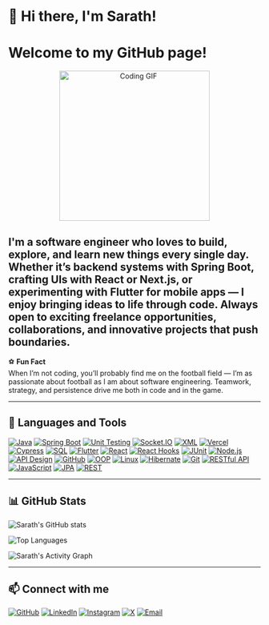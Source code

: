# 👋 Hi there, I'm Sarath!

#  Welcome to my GitHub page!

<p align="center">
  <img src="https://media0.giphy.com/media/v1.Y2lkPTc5MGI3NjExcXpmbXg3eXJxYXl4YW92aG0wdm14d29xajRveTZvbWtqM2ZwNTNndyZlcD12MV9pbnRlcm5hbF9naWZfYnlfaWQmY3Q9Zw/BmzqC8YEtarJK/giphy.gif" alt="Coding GIF" width="300"/>
</p>


I'm a software engineer who loves to build, explore, and learn new things every single day. Whether it’s backend systems with Spring Boot, crafting UIs with React or Next.js, or experimenting with Flutter for mobile apps — I enjoy bringing ideas to life through code.
Always open to exciting freelance opportunities, collaborations, and innovative projects that push boundaries.
---

⚽ **Fun Fact**  
When I’m not coding, you’ll probably find me on the football field — I’m as passionate about football as I am about software engineering. Teamwork, strategy, and persistence drive me both in code and in the game.

---

## 🧰 Languages and Tools

[![Java](https://img.shields.io/badge/Java-ED8B00?style=for-the-badge&logo=openjdk&logoColor=white)](https://www.java.com/)
[![Spring Boot](https://img.shields.io/badge/Spring_Boot-6DB33F?style=for-the-badge&logo=springboot&logoColor=white)](https://spring.io/projects/spring-boot)
[![Unit Testing](https://img.shields.io/badge/Unit%20Testing-4B0082?style=for-the-badge)]()
[![Socket.IO](https://img.shields.io/badge/Socket.IO-010101?style=for-the-badge&logo=socketdotio&logoColor=white)](https://socket.io/)
[![XML](https://img.shields.io/badge/XML-FF6600?style=for-the-badge&logo=xml&logoColor=white)]()
[![Vercel](https://img.shields.io/badge/Vercel-000000?style=for-the-badge&logo=vercel&logoColor=white)](https://vercel.com/)
[![Cypress](https://img.shields.io/badge/Cypress-17202C?style=for-the-badge&logo=cypress&logoColor=white)](https://www.cypress.io/)
[![SQL](https://img.shields.io/badge/SQL-4479A1?style=for-the-badge&logo=mysql&logoColor=white)](https://www.mysql.com/)
[![Flutter](https://img.shields.io/badge/Flutter-02569B?style=for-the-badge&logo=flutter&logoColor=white)](https://flutter.dev/)
[![React](https://img.shields.io/badge/React-20232A?style=for-the-badge&logo=react&logoColor=61DAFB)](https://react.dev/)
[![React Hooks](https://img.shields.io/badge/React_Hooks-20232A?style=for-the-badge&logo=react&logoColor=61DAFB)](https://react.dev/)
[![JUnit](https://img.shields.io/badge/JUnit-25A162?style=for-the-badge&logo=junit5&logoColor=white)](https://junit.org/)
[![Node.js](https://img.shields.io/badge/Node.js-339933?style=for-the-badge&logo=node.js&logoColor=white)](https://nodejs.org/)
[![API Design](https://img.shields.io/badge/API_Design-007ACC?style=for-the-badge)]()
[![GitHub](https://img.shields.io/badge/GitHub-181717?style=for-the-badge&logo=github&logoColor=white)](https://github.com/EmperorSARATH)
[![OOP](https://img.shields.io/badge/OOP-008080?style=for-the-badge)]()
[![Linux](https://img.shields.io/badge/Linux-FCC624?style=for-the-badge&logo=linux&logoColor=black)](https://www.linux.org/)
[![Hibernate](https://img.shields.io/badge/Hibernate-59666C?style=for-the-badge&logo=hibernate&logoColor=white)](https://hibernate.org/)
[![Git](https://img.shields.io/badge/Git-F05032?style=for-the-badge&logo=git&logoColor=white)](https://git-scm.com/)
[![RESTful API](https://img.shields.io/badge/RESTful_API-FF6F61?style=for-the-badge)]()
[![JavaScript](https://img.shields.io/badge/JavaScript-F7DF1E?style=for-the-badge&logo=javascript&logoColor=black)](https://developer.mozilla.org/en-US/docs/Web/JavaScript)
[![JPA](https://img.shields.io/badge/JPA-FF6600?style=for-the-badge)]()
[![REST](https://img.shields.io/badge/REST-FF6F61?style=for-the-badge)]()

---

## 📊 GitHub Stats

![Sarath's GitHub stats](https://github-readme-stats.vercel.app/api?username=EmperorSARATH&show_icons=true&theme=tokyonight)

![Top Languages](https://github-readme-stats.vercel.app/api/top-langs/?username=EmperorSARATH&layout=compact&theme=tokyonight)

![Sarath's Activity Graph](https://github-readme-activity-graph.cyclic.app/graph?username=EmperorSARATH&theme=react-dark&hide_border=true)


---

## 📫 Connect with me

[![GitHub](https://img.shields.io/badge/GitHub-EmperorSARATH-181717?style=for-the-badge&logo=github)](https://github.com/EmperorSARATH)
[![LinkedIn](https://img.shields.io/badge/LinkedIn-Sarath%20U-0A66C2?style=for-the-badge&logo=linkedin)](https://www.linkedin.com/in/sarath-u-81485b1a6/)
[![Instagram](https://img.shields.io/badge/Instagram-sarath3657-E4405F?style=for-the-badge&logo=instagram&logoColor=white)](https://www.instagram.com/sarath3657/)
[![X](https://img.shields.io/badge/X-sarathDgr8-1DA1F2?style=for-the-badge&logo=x-twitter&logoColor=white)](https://x.com/sarathDgr8)
[![Email](https://img.shields.io/badge/Email-sarath.thedev@gmail.com-D14836?style=for-the-badge&logo=gmail&logoColor=white)](mailto:sarath.thedev@gmail.com)


